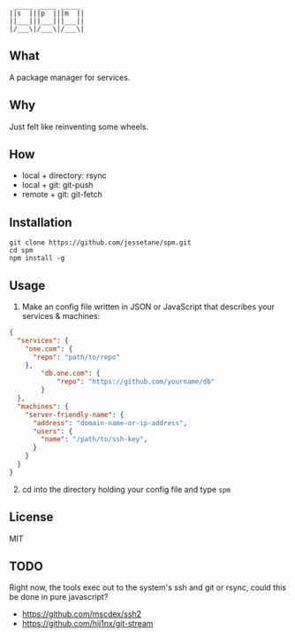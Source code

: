 ```
 _____ _____ _____
||s  |||p  |||m  ||
||___|||___|||___||
|/___\|/___\|/___\|

```

## What
A package manager for services.

## Why
Just felt like reinventing some wheels.

## How
* local + directory: rsync
* local + git: git-push
* remote + git: git-fetch

## Installation
`git clone https://github.com/jessetane/spm.git`  
`cd spm`  
`npm install -g`

## Usage
1) Make an config file written in JSON or JavaScript that describes your services & machines:  
```json
{
  "services": {
    "one.com": {
      "repo": "path/to/repo"
    },
		"db.one.com": {
			"repo": "https://github.com/yourname/db"
		}
  },
  "machines": {
    "server-friendly-name": {
      "address": "domain-name-or-ip-address",
      "users": {
        "name": "/path/to/ssh-key",
      }
    }
  }
}
```

2) cd into the directory holding your config file and type `spm`

## License
MIT

## TODO
Right now, the tools exec out to the system's ssh and git or rsync, could this be done in pure javascript?  
* https://github.com/mscdex/ssh2
* https://github.com/hij1nx/git-stream
